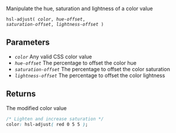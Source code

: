 <!--{

"title": "hsl-adjust()"

}-->

Manipulate the hue, saturation and lightness of a color value

<code>hsl-adjust( *color*, *hue-offset*, *saturation-offset*, *lightness-offset*  )</code>

## Parameters

* *`color`* Any valid CSS color value
* *`hue-offset`* The percentage to offset the color hue
* *`saturation-offset`* The percentage to offset the color saturation
* *`lightness-offset`* The percentage to offset the color lightness

## Returns

The modified color value

```css
/* Lighten and increase saturation */
color: hsl-adjust( red 0 5 5 );
```

